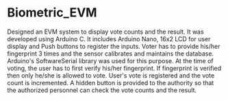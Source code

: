 # Biometric_EVM
Designed an EVM system to display vote counts and the result. It was developed using Arduino C. It includes Arduino Nano, 16x2 LCD for user display and Push buttons to register the inputs. Voter has to provide his/her fingerprint 3 times and the sensor calibrates and maintains the database. Arduino's SoftwareSerial library was used for this purpose. At the time of voting, the user has to first verify his/her fingerprint. If fingerprint is verified then only he/she is allowed to vote. User's vote is registered and the vote count is incremented. A hidden button is provided to the authority so that the authorized personnel can check the vote counts and the result.
